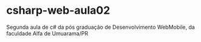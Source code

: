 # csharp-web-aula02
Segunda aula de c# da pós graduação de Desenvolvimento WebMobile, da faculdade Alfa de Umuarama/PR
